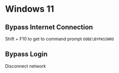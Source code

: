 # Windows 11
## Bypass Internet Connection
Shift + F10 to get to command prompt
`OOBE\BYPASSNRO`

## Bypass Login
Disconnect network
